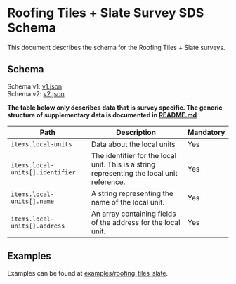 # Roofing Tiles + Slate Survey SDS Schema

This document describes the schema for the Roofing Tiles + Slate surveys.

## Schema

Schema v1: [v1.json](/schemas/roofing_tiles_slate/v1.json)  
Schema v2: [v2.json](/schemas/roofing_tiles_slate/v2.json)

**The table below only describes data that is survey specific. The generic structure of supplementary data is documented in [README.md](/docs/README.md)**

| Path                             | Description                                                                                | Mandatory |
|----------------------------------|--------------------------------------------------------------------------------------------|-----------|
| `items.local-units`              | Data about the local units                                                                 | Yes       |
| `items.local-units[].identifier` | The identifier for the local unit. This is a string representing the local unit reference. | Yes       |
| `items.local-units[].name`       | A string representing the name of the local unit.                                          | Yes       |
| `items.local-units[].address`    | An array containing fields of the address for the local unit.                              | Yes       |
## Examples

Examples can be found at [examples/roofing_tiles_slate](../examples/roofing_tiles_slate).
